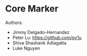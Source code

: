 # Core Marker
Authors: 
- Jimmy Delgado-Hernandez 
- Peter Lu: https://github.com/py1u
- Shiva Shashank Adlagatta
- Luke Nguyen
